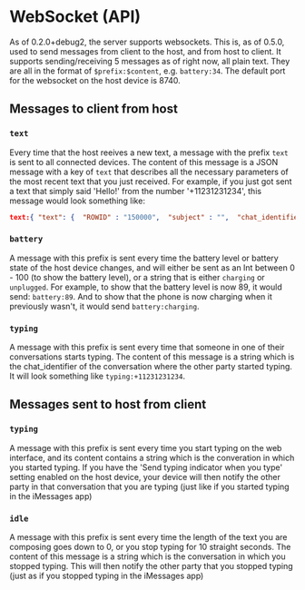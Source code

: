 # WebSocket (API)

As of 0.2.0+debug2, the server supports websockets. This is, as of 0.5.0, used to send messages from client to the host, and from host to client. It supports sending/receiving 5 messages as of right now, all plain text. They are all in the format of `$prefix:$content`, e.g. `battery:34`. The default port for the websocket on the host device is 8740.

## Messages to client from host

### `text`
Every time that the host reeives a new text, a message with the prefix `text` is sent to all connected devices. The content of this message is a JSON message with a key of `text` that describes all the necessary parameters of the most recent text that you just received. For example, if you just got sent a text that simply said 'Hello!' from the number '+11231231234', this message would look something like:
```json
text:{ "text": {  "ROWID" : "150000",  "subject" : "",  "chat_identifier" : "+11231231234",  "balloon_bundle_id" : "",  "is_from_me" : "0",  "service" : "iMessage",  "guid" : "3FCF9CC7-FFF3-4172-82FD-773F9A3CC89A",  "text" : "Hello!",  "date_read" : "0",  "date" : "626981115265999744",  "cache_has_attachments" : "0",  "handle_id" : "100",  "associated_message_type" : "0",  "associated_message_guid" : ""}}
```

### `battery`
A message with this prefix is sent every time the battery level or battery state of the host device changes, and will either be sent as an Int between 0 - 100 (to show the battery level), or a string that is either `charging` or `unplugged`. For example, to show that the battery level is now 89, it would send: `battery:89`. And to show that the phone is now charging when it previously wasn't, it would send `battery:charging`.

### `typing`
A message with this prefix is sent every time that someone in one of their conversations starts typing. The content of this message is a string which is the chat_identifier of the conversation where the other party started typing. It will look something like `typing:+11231231234`.

## Messages sent to host from client

### `typing`
A message with this prefix is sent every time you start typing on the web interface, and its content contains a string which is the converation in which you started typing. If you have the 'Send typing indicator when you type' setting enabled on the host device, your device will then notify the other party in that conversation that you are typing (just like if you started typing in the iMessages app)

### `idle`
A message with this prefix is sent every time the length of the text you are composing goes down to 0, or you stop typing for 10 straight seconds. The content of this message is a string which is the conversation in which you stopped typing. This will then notify the other party that you stopped typing (just as if you stopped typing in the iMessages app)
